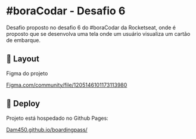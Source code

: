 # #boraCodar - Desafio 6

Desafio proposto no desafio 6 do #boraCodar da Rocketseat, onde é proposto que se desenvolva uma tela onde um usuário visualiza um cartão de embarque. 
## 🎨 Layout

Figma do projeto

[Figma.com/community/file/1205146101173113980](https://www.figma.com/community/file/1205146101173113980)

## 🚀 Deploy

Projeto está hospedado no Github Pages:

[Dam450.github.io/boardingpass/](https://dam450.github.io/boardingpass/)
